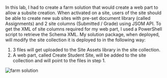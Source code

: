 In this lab, I had to create a farm solution that would create a web part to allow a subsite creation. 
When activated on a site, users of the site should be able to create new sub sites with pre-set document library (called Assignments) and 2 site columns (Submitted / Grade) using JSOM API.
To get the XML of site columns required for my web part, I used a PowerShell script to retrieve the Schema XML.
My solution package, when deployed, will modify the site collection it is deployed to in the following way:
1. 3 files will get uploaded to the Site Assets library in the site collection. 
2. A web part, called Create Student Site, will be added to the site collection and will point to the files in step 1.

![farm solution](https://user-images.githubusercontent.com/14170402/41109446-4b56cae2-6a34-11e8-977f-972b884f4d72.gif)
